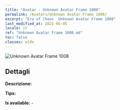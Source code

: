 ```yaml
---
title: "Avatar - Unknown Avatar Frame 1008"
permalink: /Avatars/Unknown Avatar Frame 1008/
excerpt: "Era of Chaos  Unknown Avatar Frame 1008"
last_modified_at: 2021-05-05
locale: it
ref: "Unknown Avatar Frame 1008.md"
toc: false
classes: wide
---
```

 ![Unknown Avatar Frame 1008](/images/a/avatarFrame_8.png)

## Dettagli

 **Descrizione:**  

 **Tips:**  

 **Is available:**  - 

